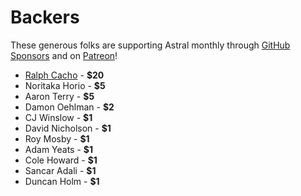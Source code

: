 # Backers

These generous folks are supporting Astral monthly through [GitHub Sponsors](https://github.com/sponsors/syropian) and on [Patreon](https://patreon.com/syropian)!

- [Ralph Cacho](https://github.com/ralphiz) - **$20**
- Noritaka Horio - **$5**
- Aaron Terry - **$5**
- Damon Oehlman - **$2**
- CJ Winslow - **$1**
- David Nicholson - **$1**
- Roy Mosby - **$1**
- Adam Yeats - **$1**
- Cole Howard - **$1**
- Sancar Adali - **$1**
- Duncan Holm - **$1**
